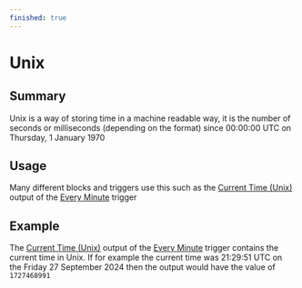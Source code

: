 ```yaml
---
finished: true
---
```

# Unix

## Summary
Unix is a way of storing time in a machine readable way, it is the number of seconds or milliseconds (depending on the format) since 00:00:00 UTC on Thursday, 1 January 1970

## Usage
Many different blocks and triggers use this such as the [Current Time (Unix)](/inventor-reference/triggers/scheduled-triggers/every-minute/#current-time-unix) output of the [Every Minute](/inventor-reference/triggers/scheduled-triggers/every-minute/) trigger

## Example

The [Current Time (Unix)](/inventor-reference/triggers/scheduled-triggers/every-minute/#current-time-unix) output of the [Every Minute](/inventor-reference/triggers/scheduled-triggers/every-minute/) trigger contains the current time in Unix. If for example the current time was 21:29:51 UTC on the Friday 27 September 2024 then the output would have the value of `1727468991`